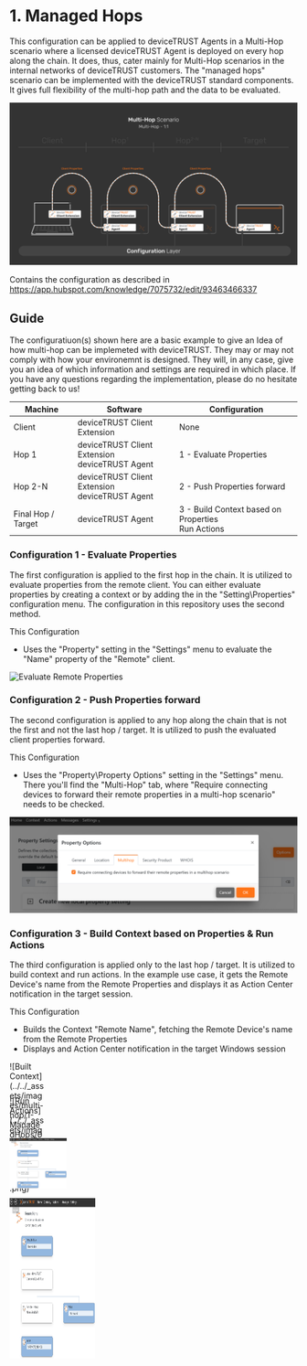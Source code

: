 # 1. Managed Hops
This configuration can be applied to deviceTRUST Agents in a Multi-Hop scenario where a licensed deviceTRUST Agent is deployed on every hop along the chain. It does, thus, cater mainly for Multi-Hop scenarios in the internal networks of deviceTRUST customers. The "managed hops" scenario can be implemented with the deviceTRUST standard components. It gives full flexibility of the multi-hop path and the data to be evaluated.

![1 - Managed Hops](../../_assets/images/multi-hop/1-ManagedHops/01_Architecture.png)

Contains the configuration as described in https://app.hubspot.com/knowledge/7075732/edit/93463466337

## Guide
The configuratiuon(s) shown here are a basic example to give an Idea of how multi-hop can be implemeted with deviceTRUST. They may or may not comply with how your environemnt is designed. They will, in any case, give you an idea of which information and settings are required in which place. If you have any questions regarding the implementation, please do no hesitate getting back to us!

| Machine            | Software                                            | Configuration                                          |
|--------------------|-----------------------------------------------------|--------------------------------------------------------|
| Client             | deviceTRUST Client Extension                        | None                                                   |
| Hop 1              | deviceTRUST Client Extension <br> deviceTRUST Agent | 1 - Evaluate Properties                                |
| Hop 2-N            | deviceTRUST Client Extension <br> deviceTRUST Agent | 2 - Push Properties forward                            |
| Final Hop / Target | deviceTRUST Agent                                   | 3 - Build Context based on Properties <br> Run Actions |

### Configuration 1 - Evaluate Properties
The first configuration is applied to the first hop in the chain. It is utilized to evaluate properties from the remote client. You can either evaluate properties by creating a context or by adding the in the "Setting\Properties" configuration menu. The configuration in this repository uses the second method.

This Configuration
- Uses the "Property" setting in the "Settings" menu to evaluate the "Name" property of the "Remote" client.

![Evaluate Remote Properties](../../_assets/images/multi-hop/1-ManagedHops/02_EvaluateRemotePropertiess.png)

### Configuration 2 - Push Properties forward
The second configuration is applied to any hop along the chain that is not the first and not the last hop / target. It is utilized to push the evaluated client properties forward.

This Configuration
- Uses the "Property\Property Options" setting in the "Settings" menu. There you'll find the "Multi-Hop" tab, where "Require connecting devices to forward their remote properties in a multi-hop scenario" needs to be checked.

![Forward Properties](../../_assets/images/multi-hop/1-ManagedHops/03_ForwardProperties.png)
### Configuration 3 - Build Context based on Properties & Run Actions

The third configuration is applied only to the last hop / target. It is utilized to build context and run actions. In the example use case, it gets the Remote Device's name from the Remote Properties and displays it as Action Center notification in the target session.

This Configuration
- Builds the Context "Remote Name", fetching the Remote Device's name from the Remote Properties
- Displays and Action Center notification in the target Windows session

<div style="width:60px ; height:60px">![Built Context](../../_assets/images/multi-hop/1-ManagedHops/04_Context.png)</div><div style="width:60px ; height:60px">![Run Actions](../../_assets/images/multi-hop/1-ManagedHops/05_Action.png)</div>

<img
  src="../../_assets/images/multi-hop/1-ManagedHops/04_Context.png"
  alt="Built Context"
  title="Built Context"
  style="display: inline-block; margin: 0 auto; max-width: 100px">


<img src="../../_assets/images/multi-hop/1-ManagedHops/04_Context.png" width="150" height="280">